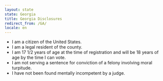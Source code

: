 ```yaml
---
layout: state
state: Georgia
title: Georgia Disclosures
redirect_from: /GA/
locale: en
---
```


* I am a citizen of the United States.
* I am a legal resident of the county.
* I am 17 1/2 years of age at the time of registration and will be 18 years of age by the time I can vote.
* I am not serving a sentence for conviction of a felony involving moral turpitude.
* I have not been found mentally incompetent by a judge.
